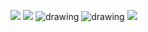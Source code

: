 ![](http://aristotle.com/files/2013/07/Yes_Cheezburger_Racoon-300x191.png)
![](http://vinh.co/wp-content/uploads/2014/01/yes-ladder-e1388790177240.png)
![drawing](http://sachachua.com/blog/wp-content/uploads/2012/03/book-getting-to-yes.png)
![drawing](http://bryantanner.files.wordpress.com/2012/05/getting-past-yes.png)
![](http://www.biggerplate.com/mapImages/xl/62b09b42-0b05-4293-890a-412ebc855179.png)
